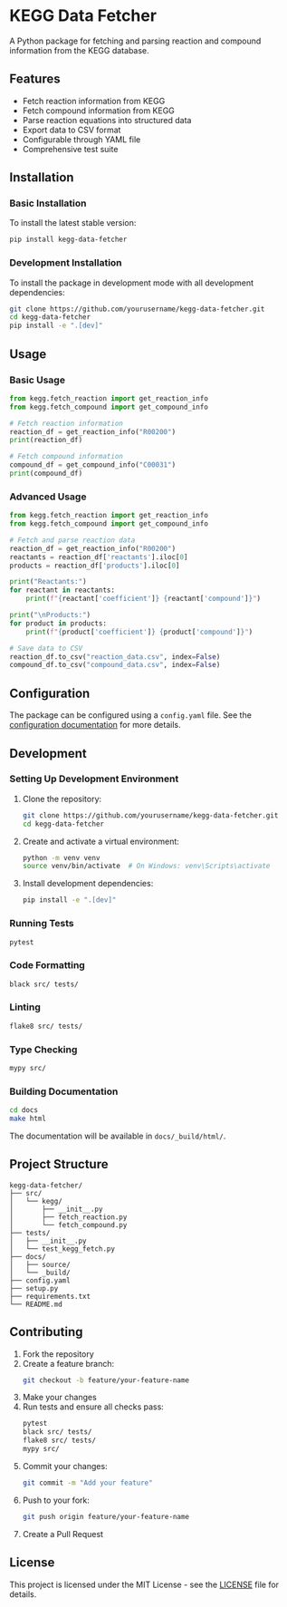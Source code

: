 # KEGG Data Fetcher

A Python package for fetching and parsing reaction and compound information from the KEGG database.

## Features

* Fetch reaction information from KEGG
* Fetch compound information from KEGG
* Parse reaction equations into structured data
* Export data to CSV format
* Configurable through YAML file
* Comprehensive test suite

## Installation

### Basic Installation

To install the latest stable version:

```bash
pip install kegg-data-fetcher
```

### Development Installation

To install the package in development mode with all development dependencies:

```bash
git clone https://github.com/yourusername/kegg-data-fetcher.git
cd kegg-data-fetcher
pip install -e ".[dev]"
```

## Usage

### Basic Usage

```python
from kegg.fetch_reaction import get_reaction_info
from kegg.fetch_compound import get_compound_info

# Fetch reaction information
reaction_df = get_reaction_info("R00200")
print(reaction_df)

# Fetch compound information
compound_df = get_compound_info("C00031")
print(compound_df)
```

### Advanced Usage

```python
from kegg.fetch_reaction import get_reaction_info
from kegg.fetch_compound import get_compound_info

# Fetch and parse reaction data
reaction_df = get_reaction_info("R00200")
reactants = reaction_df['reactants'].iloc[0]
products = reaction_df['products'].iloc[0]

print("Reactants:")
for reactant in reactants:
    print(f"{reactant['coefficient']} {reactant['compound']}")

print("\nProducts:")
for product in products:
    print(f"{product['coefficient']} {product['compound']}")

# Save data to CSV
reaction_df.to_csv("reaction_data.csv", index=False)
compound_df.to_csv("compound_data.csv", index=False)
```

## Configuration

The package can be configured using a `config.yaml` file. See the [configuration documentation](docs/source/configuration.rst) for more details.

## Development

### Setting Up Development Environment

1. Clone the repository:
   ```bash
   git clone https://github.com/yourusername/kegg-data-fetcher.git
   cd kegg-data-fetcher
   ```

2. Create and activate a virtual environment:
   ```bash
   python -m venv venv
   source venv/bin/activate  # On Windows: venv\Scripts\activate
   ```

3. Install development dependencies:
   ```bash
   pip install -e ".[dev]"
   ```

### Running Tests

```bash
pytest
```

### Code Formatting

```bash
black src/ tests/
```

### Linting

```bash
flake8 src/ tests/
```

### Type Checking

```bash
mypy src/
```

### Building Documentation

```bash
cd docs
make html
```

The documentation will be available in `docs/_build/html/`.

## Project Structure

```
kegg-data-fetcher/
├── src/
│   └── kegg/
│       ├── __init__.py
│       ├── fetch_reaction.py
│       └── fetch_compound.py
├── tests/
│   ├── __init__.py
│   └── test_kegg_fetch.py
├── docs/
│   ├── source/
│   └── _build/
├── config.yaml
├── setup.py
├── requirements.txt
└── README.md
```

## Contributing

1. Fork the repository
2. Create a feature branch:
   ```bash
   git checkout -b feature/your-feature-name
   ```
3. Make your changes
4. Run tests and ensure all checks pass:
   ```bash
   pytest
   black src/ tests/
   flake8 src/ tests/
   mypy src/
   ```
5. Commit your changes:
   ```bash
   git commit -m "Add your feature"
   ```
6. Push to your fork:
   ```bash
   git push origin feature/your-feature-name
   ```
7. Create a Pull Request

## License

This project is licensed under the MIT License - see the [LICENSE](LICENSE) file for details. 